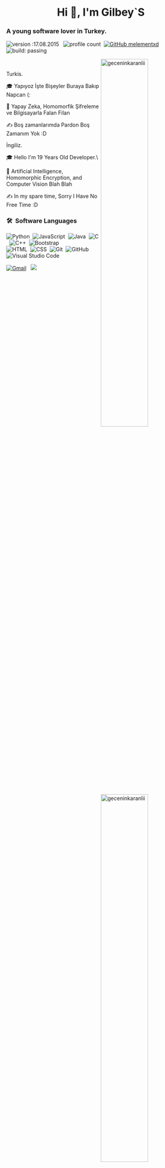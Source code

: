 
<h1 align="center">Hi 👋, I'm Gilbey`S</h1>

### A young software lover in Turkey.

![version :17.08.2015](https://img.shields.io/badge/version-17.08.2015-informational) &nbsp;
![profile count](https://komarev.com/ghpvc/?username=Melementxd&color=red)&nbsp;
[![GitHub melementxd](https://img.shields.io/github/followers/geceninkaranlii=follow&style=social)](https://github.com/geceninkaranlii)&nbsp;
![build: passing](https://img.shields.io/badge/build-passing-success)


<p><img align="right" width="50%" src="https://github-readme-stats.vercel.app/api/top-langs?username=geceninkaranlii&theme=dark&show_icons=true&locale=en&layout=compact" alt="geceninkaranlii" /></p>

<p>&nbsp;<img align="right" width="50%" src="https://github-readme-stats.vercel.app/api?username=geceninkaranlii&theme=dark&show_icons=true&locale=en" alt="geceninkaranlii"  ></p>

Turkis.

🎓 Yapıyoz İşte Bişeyler Buraya Bakıp Napcan (:

🌱 Yapay Zeka, Homomorfik Şifreleme ve Bilgisayarla Falan Filan

✍️ Boş zamanlarımda Pardon Boş Zamanım Yok :D

İngiliz.

🎓 Hello I'm 19 Years Old Developer.\

🌱 Artificial Intelligence, Homomorphic Encryption, and Computer Vision Blah Blah

✍️ In my spare time, Sorry I Have No Free Time :D
### 🛠 &nbsp;Software Languages
![Python](https://img.shields.io/badge/-Python-05122A?style=flat&logo=python)&nbsp;
![JavaScript](https://img.shields.io/badge/-JavaScript-05122A?style=flat&logo=javascript)&nbsp;
![Java](https://img.shields.io/badge/-Java-05122A?style=flat&logo=Java&logoColor=FFA518)&nbsp;
![C](https://img.shields.io/badge/-C-05122A?style=flat&logo=C&logoColor=A8B9CC)&nbsp;
![C++](https://img.shields.io/badge/-C++-05122A?style=flat&logo=C%2B%2B&logoColor=00599C)&nbsp;
![Bootstrap](https://img.shields.io/badge/-Bootstrap-05122A?style=flat&logo=bootstrap&logoColor=563D7C)\
![HTML](https://img.shields.io/badge/-HTML-05122A?style=flat&logo=HTML5)&nbsp;
![CSS](https://img.shields.io/badge/-CSS-05122A?style=flat&logo=CSS3&logoColor=1572B6)&nbsp;
![Git](https://img.shields.io/badge/-Git-05122A?style=flat&logo=git)&nbsp;
![GitHub](https://img.shields.io/badge/-GitHub-05122A?style=flat&logo=github)&nbsp;
![Visual Studio Code](https://img.shields.io/badge/-Visual%20Studio%20Code-05122A?style=flat&logo=visual-studio-code&logoColor=007ACC)&nbsp;



<a href="https://discord.com/users/702164601697206384"><img alt="Gmail" src="https://img.shields.io/badge/Discord-2f3236?style=flat&logo=discord&logoColor=blue" /></a> &nbsp;
<a href="https://www.instagram.com/gecenin.karanlii/"><img src="https://img.shields.io/badge/@Gilbey`S-E4405F?style=flat&logo=Instagram&logoColor=white"/></a> &nbsp;
